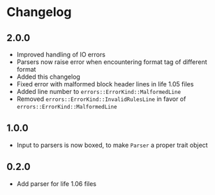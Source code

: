 # Changelog

## 2.0.0
* Improved handling of IO errors
* Parsers now raise error when encountering format tag of different format
* Added this changelog
* Fixed error with malformed block header lines in life 1.05 files
* Added line number to `errors::ErrorKind::MalformedLine`
* Removed `errors::ErrorKind::InvalidRulesLine` in favor of `errors::ErrorKind::MalformedLine`

## 1.0.0
* Input to parsers is now boxed, to make `Parser` a proper trait object

## 0.2.0
* Add parser for life 1.06 files
